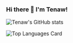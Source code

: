 ### Hi there 👋 I'm Tenaw!

<!--
**Tenaw-Worku/Tenaw-Worku** is a ✨ _special_ ✨ repository because its `README.md` (this file) appears on your GitHub profile.

Here are some ideas to get you started:

- 🔭 I’m currently working on ...
- 🌱 I’m currently learning ...
- 👯 I’m looking to collaborate on ...
- 🤔 I’m looking for help with ...
- 💬 Ask me about ...
- 📫 How to reach me: ...
- 😄 Pronouns: ...
- ⚡ Fun fact: ...
-->
![Tenaw's GitHub stats](https://github-readme-stats.vercel.app/api?username=Tenaw-Worku&show_icons=true&theme=tokyonight)
 
![Top Languages Card](https://github-readme-stats.vercel.app/api/top-langs/?username=Tenaw-Worku)
<!--![Top Languages Card](https://github-readme-stats.vercel.app/api/top-langs/?username=Tenaw-Worku&layout=compact)-->

